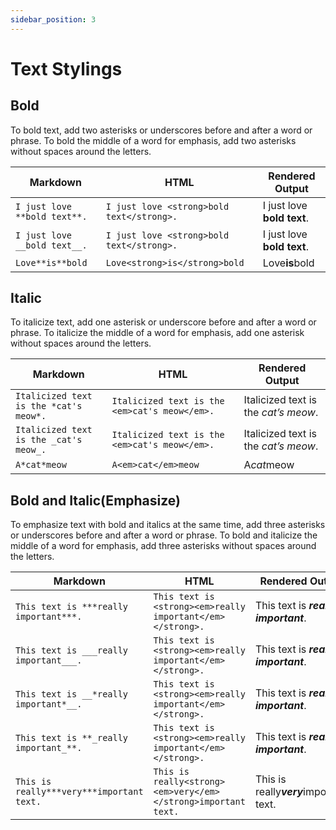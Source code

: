 ```yaml
---
sidebar_position: 3
---
```


# Text Stylings

## Bold

To bold text, add two asterisks or underscores before and after a word or phrase. To bold the middle of a word for emphasis, add two asterisks without spaces around the letters.

<table class="table table-bordered">
  <thead class="thead-light">
    <tr>
      <th>Markdown</th>
      <th>HTML</th>
      <th>Rendered Output</th>
    </tr>
  </thead>
  <tbody>
    <tr>
      <td><code class="highlighter-rouge">I just love **bold text**.</code></td>
      <td><code class="highlighter-rouge">I just love &lt;strong&gt;bold text&lt;/strong&gt;.</code></td>
      <td>I just love <strong>bold text</strong>.</td>
    </tr>
    <tr>
      <td><code class="highlighter-rouge">I just love __bold text__.</code></td>
      <td><code class="highlighter-rouge">I just love &lt;strong&gt;bold text&lt;/strong&gt;.</code></td>
      <td>I just love <strong>bold text</strong>.</td>
    </tr>
    <tr>
      <td><code class="highlighter-rouge">Love**is**bold</code></td> <td><code class="highlighter-rouge">Love&lt;strong&gt;is&lt;/strong&gt;bold</code></td>
      <td>Love<strong>is</strong>bold</td>
    </tr>
  </tbody>
</table>

## Italic

To italicize text, add one asterisk or underscore before and after a word or phrase. To italicize the middle of a word for emphasis, add one asterisk without spaces around the letters.

<table class="table table-bordered">
  <thead class="thead-light">
    <tr>
      <th>Markdown</th>
      <th>HTML</th>
      <th>Rendered Output</th>
    </tr>
  </thead>
  <tbody>
    <tr>
      <td><code class="highlighter-rouge">Italicized text is the *cat's meow*.</code></td>
      <td><code class="highlighter-rouge">Italicized text is the &lt;em&gt;cat's meow&lt;/em&gt;.</code></td>
      <td>Italicized text is the <em>cat’s meow</em>.</td>
    </tr>
    <tr>
      <td><code class="highlighter-rouge">Italicized text is the _cat's meow_.</code></td>
      <td><code class="highlighter-rouge">Italicized text is the &lt;em&gt;cat's meow&lt;/em&gt;.</code></td>
      <td>Italicized text is the <em>cat’s meow</em>.</td>
    </tr>
    <tr>
      <td><code class="highlighter-rouge">A*cat*meow</code></td>
      <td><code class="highlighter-rouge">A&lt;em&gt;cat&lt;/em&gt;meow</code></td>
      <td>A<em>cat</em>meow</td>
    </tr>
  </tbody>
</table>

## Bold and Italic(Emphasize)

To emphasize text with bold and italics at the same time, add three asterisks or underscores before and after a word or phrase. To bold and italicize the middle of a word for emphasis, add three asterisks without spaces around the letters.

<table class="table table-bordered">
  <thead class="thead-light">
    <tr>
      <th>Markdown</th>
      <th>HTML</th>
      <th>Rendered Output</th>
    </tr>
  </thead>
  <tbody>
    <tr>
      <td><code class="highlighter-rouge">This text is ***really important***.</code></td>
      <td><code class="highlighter-rouge">This text is &lt;strong&gt;&lt;em&gt;really important&lt;/em&gt;&lt;/strong&gt;.</code></td>
      <td>This text is <strong><em>really important</em></strong>.</td>
    </tr>
    <tr>
      <td><code class="highlighter-rouge">This text is ___really important___.</code></td>
      <td><code class="highlighter-rouge">This text is &lt;strong&gt;&lt;em&gt;really important&lt;/em&gt;&lt;/strong&gt;.</code></td>
      <td>This text is <strong><em>really important</em></strong>.</td>
    </tr>
    <tr>
      <td><code class="highlighter-rouge">This text is __*really important*__.</code></td>
      <td><code class="highlighter-rouge">This text is &lt;strong&gt;&lt;em&gt;really important&lt;/em&gt;&lt;/strong&gt;.</code></td>
      <td>This text is <strong><em>really important</em></strong>.</td>
    </tr>
    <tr>
      <td><code class="highlighter-rouge">This text is **_really important_**.</code></td>
      <td><code class="highlighter-rouge">This text is &lt;strong&gt;&lt;em&gt;really important&lt;/em&gt;&lt;/strong&gt;.</code></td>
      <td>This text is <strong><em>really important</em></strong>.</td>
    </tr>
    <tr>
      <td><code class="highlighter-rouge">This is really***very***important text.</code></td>
      <td><code class="highlighter-rouge">This is really&lt;strong&gt;&lt;em&gt;very&lt;/em&gt;&lt;/strong&gt;important text.</code></td>
      <td>This is really<strong><em>very</em></strong>important text.</td>
    </tr>
  </tbody>
</table>

